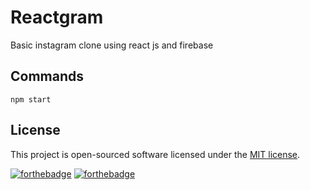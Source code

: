 # Reactgram
Basic instagram clone using react js and firebase

## Commands

`npm start`

## License

This project is open-sourced software licensed under the [MIT license](http://opensource.org/licenses/MIT).

[![forthebadge](http://forthebadge.com/images/badges/built-with-love.svg)](http://forthebadge.com)
[![forthebadge](http://forthebadge.com/images/badges/built-by-developers.svg)](http://forthebadge.com)
